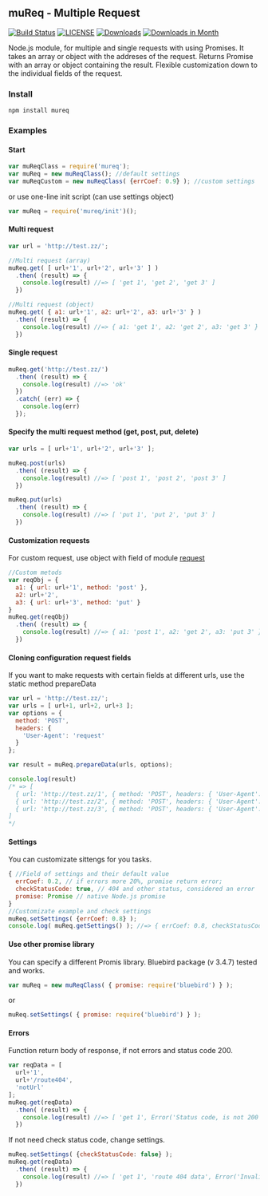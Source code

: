 ## muReq - Multiple Request  
[![Build Status](https://travis-ci.org/DarkScorpion/muReq.svg?branch=m)](https://travis-ci.org/DarkScorpion/muReq)
[![LICENSE](https://img.shields.io/badge/license-MIT-blue.svg)](https://travis-ci.org/DarkScorpion/muReq)
[![Downloads](https://img.shields.io/npm/dt/mureq.svg)](https://travis-ci.org/DarkScorpion/muReq)
[![Downloads in Month](https://img.shields.io/npm/dm/mureq.svg)](https://travis-ci.org/DarkScorpion/muReq)


Node.js module, for multiple and single requests with using Promises. It takes an array or object with the addreses of the request. Returns Promise with an array or object containing the result. Flexible customization down to the individual fields of the request.  

### Install
```
npm install mureq
```

### Examples
#### Start
```js
var muReqClass = require('mureq');
var muReq = new muReqClass(); //default settings
var muReqCustom = new muReqClass( {errCoef: 0.9} ); //custom settings
```
or use one-line init script (can use settings object)
```js
var muReq = require('mureq/init')();
```

#### Multi request
```js
var url = 'http://test.zz/';

//Multi request (array)
muReq.get( [ url+'1', url+'2', url+'3' ] )
  .then( (result) => {
    console.log(result) //=> [ 'get 1', 'get 2', 'get 3' ]
  })

//Multi request (object)
muReq.get( { a1: url+'1', a2: url+'2', a3: url+'3' } )
  .then( (result) => {
    console.log(result) //=> { a1: 'get 1', a2: 'get 2', a3: 'get 3' }
  })
```

#### Single request
```js
muReq.get('http://test.zz/')
  .then( (result) => {
    console.log(result) //=> 'ok'
  })
  .catch( (err) => {
    console.log(err)
  });
```

#### Specify the multi request method (get, post, put, delete)
```js
var urls = [ url+'1', url+'2', url+'3' ];

muReq.post(urls)
  .then( (result) => {
    console.log(result) //=> [ 'post 1', 'post 2', 'post 3' ]
  })

muReq.put(urls)
  .then( (result) => {
    console.log(result) //=> [ 'put 1', 'put 2', 'put 3' ]
  })
```

#### Customization requests
For custom request, use object with field of module [request](https://www.npmjs.com/package/request)
```js
//Custom metods
var reqObj = {
  a1: { url: url+'1', method: 'post' },
  a2: url+'2',
  a3: { url: url+'3', method: 'put' }
}
muReq.get(reqObj)
  .then( (result) => {
    console.log(result) //=> { a1: 'post 1', a2: 'get 2', a3: 'put 3' }
  })
```

#### Cloning configuration request fields
If you want to make requests with certain fields at different urls, use the static method prepareData
```js
var url = 'http://test.zz/';
var urls = [ url+1, url+2, url+3 ];
var options = {
  method: 'POST',
  headers: {
    'User-Agent': 'request'
  }
};

var result = muReq.prepareData(urls, options);

console.log(result) 
/* => [
  { url: 'http://test.zz/1', { method: 'POST', headers: { 'User-Agent': 'request' } } },
  { url: 'http://test.zz/2', { method: 'POST', headers: { 'User-Agent': 'request' } } },
  { url: 'http://test.zz/3', { method: 'POST', headers: { 'User-Agent': 'request' } } }
]
*/
```

#### Settings
You can customizate sittengs for you tasks.
```js
{ //Field of settings and their default value
  errCoef: 0.2, // if errors more 20%, promise return error;
  checkStatusCode: true, // 404 and other status, considered an error
  promise: Promise // native Node.js promise
}
//Customizate example and check settings
muReq.setSettings( {errCoef: 0.8} );
console.log( muReq.getSettings() ); //=> { errCoef: 0.8, checkStatusCode: true }
```

#### Use other promise library
You can specify a different Promis library. Bluebird package (v 3.4.7) tested and works.
```js
var muReq = new muReqClass( { promise: require('bluebird') } );
```
or
```js
muReq.setSettings( { promise: require('bluebird') } );
```

#### Errors
Function return body of response, if not errors and status code 200. 
```js
var reqData = [
  url+'1',
  url+'/route404',
  'notUrl'
];
muReq.get(reqData)
  .then( (result) => {
    console.log(result) //=> [ 'get 1', Error('Status code, is not 200'), Error('Invalid URI "notUrl"') ]
  })
```
If not need check status code, change settings.
```js
muReq.setSettings( {checkStatusCode: false} );
muReq.get(reqData)
  .then( (result) => {
    console.log(result) //=> [ 'get 1', 'route 404 data', Error('Invalid URI "notUrl"') ]
  })

```
